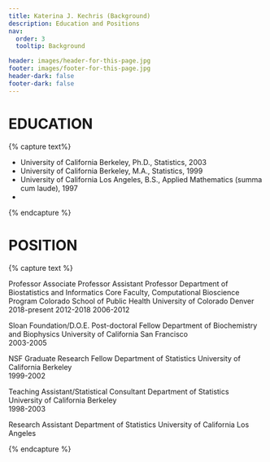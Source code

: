 ```yaml
---
title: Katerina J. Kechris (Background)
description: Education and Positions
nav:
  order: 3
  tooltip: Background

header: images/header-for-this-page.jpg
footer: images/footer-for-this-page.jpg
header-dark: false
footer-dark: false
---
```


# EDUCATION 
{% capture text%}

+ University of California Berkeley, Ph.D., Statistics, 2003
+ University of California Berkeley, M.A., Statistics, 1999
+ University of California Los Angeles, B.S., Applied Mathematics (summa cum laude), 1997
+ 
{% endcapture %}


# POSITION

{% capture text %}

Professor
Associate Professor
Assistant Professor
Department of Biostatistics and Informatics
Core Faculty, Computational Bioscience Program
Colorado School of Public Health
University of Colorado Denver	
2018-present
2012-2018
2006-2012

Sloan Foundation/D.O.E. Post-doctoral Fellow
Department of Biochemistry and Biophysics
University of California San Francisco	
2003-2005


NSF Graduate Research Fellow
Department of Statistics
University of California Berkeley	
1999-2002


Teaching Assistant/Statistical Consultant
Department of Statistics
University of California Berkeley	
1998-2003


Research Assistant
Department of Statistics
University of California Los Angeles

{% endcapture %} 
